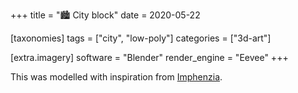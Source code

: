+++
title = "🏙️ City block"
date = 2020-05-22

[taxonomies]
tags = ["city", "low-poly"]
categories = ["3d-art"]

[extra.imagery]
software = "Blender"
render_engine = "Eevee"
+++

This was modelled with inspiration from [Imphenzia](https://www.youtube.com/watch?v=ewKwYsQjBdQ).
